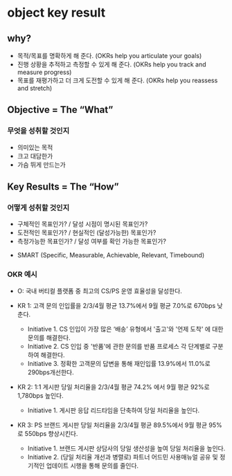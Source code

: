 # object key result


## why?


- 목적/목표를 명확하게 해 준다. (OKRs help you articulate your goals)
- 진행 상황을 추적하고 측정할 수 있게 해 준다. (OKRs help you track and measure progress)
- 목표를 재평가하고 더 크게 도전할 수 있게 해 준다. (OKRs help you reassess and stretch)



## Objective = The “What”

### 무엇을 성취할 것인지

- 의미있는 목적
- 크고 대담한가
- 가슴 뛰게 만드는가

## Key Results = The “How”

### 어떻게 성취할 것인지

- 구체적인 목표인가? / 달성 시점이 명시된 목표인가?
- 도전적인 목표인가? / 현실적인 (달성가능한) 목표인가?
- 측정가능한 목표인가? / 달성 여부를 확인 가능한 목표인가?

* SMART (Specific, Measurable, Achievable, Relevant, Timebound)



### OKR 예시

- O: 국내 버티컬 플랫폼 중 최고의 CS/PS 운영 효율성을 달성한다.

- KR 1: 고객 문의 인입률을 2/3/4월 평균 13.7%에서 9월 평균 7.0%로 670bps 낮춘다.
  - Initiative 1. CS 인입이 가장 많은 ‘배송’ 유형에서 '출고'와 '언제 도착' 에 대한 문의를 해결한다.
  - Initiative 2. CS 인입 중 '반품'에 관한 문의를 반품 프로세스 각 단계별로 구분하여 해결한다.
  - Initiative 3. 정확한 고객문의 답변을 통해 재인입률 13.9%에서 11.0%로 290bps개선한다.

- KR 2: 1:1 게시판 당일 처리율을 2/3/4월 평균 74.2% 에서 9월 평균 92%로 1,780bps 높인다.
  - Initiative 1. 게시판 응답 리드타임을 단축하여 당일 처리율을 높인다.

- KR 3: PS 브랜드 게시판 당일 처리율을 2/3/4월 평균 89.5%에서 9월 평균 95%로 550bps 향상시킨다.
  - Initiative 1. 브랜드 게시판 상담사의 당일 생산성을 높여 당일 처리율을 높인다.
  - Initiative 2. (당일 처리율 개선과 병렬로) 파트너 어드민 사용매뉴얼 공유 및 정기적인 업데이트 시행을 통해 문의를 줄인다.


